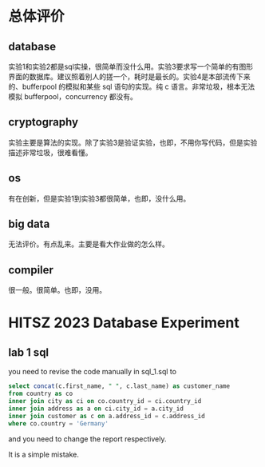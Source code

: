 # 总体评价
## database
实验1和实验2都是sql实操，很简单而没什么用。实验3要求写一个简单的有图形界面的数据库。建议照着别人的搓一个，耗时是最长的。实验4是本部流传下来的、bufferpool 的模拟和某些 sql 语句的实现。纯 c 语言。非常垃圾，根本无法模拟 bufferpool，concurrency 都没有。
## cryptography
实验主要是算法的实现。除了实验3是验证实验，也即，不用你写代码，但是实验描述非常垃圾，很难看懂。
## os
有在创新，但是实验1到实验3都很简单，也即，没什么用。
## big data
无法评价。有点乱来。主要是看大作业做的怎么样。
## compiler
很一般。很简单。也即，没用。

# HITSZ 2023 Database Experiment

## lab 1 sql

you need to revise the code manually in sql_1.sql to
``` sql
select concat(c.first_name, " ", c.last_name) as customer_name
from country as co
inner join city as ci on co.country_id = ci.country_id
inner join address as a on ci.city_id = a.city_id
inner join customer as c on a.address_id = c.address_id
where co.country = 'Germany'
```
and you need to change the report respectively.

It is a simple mistake.
